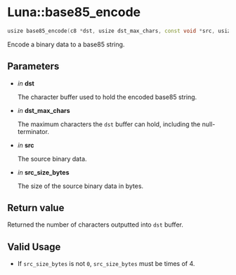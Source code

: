 # Luna::base85_encode

```c++
usize base85_encode(c8 *dst, usize dst_max_chars, const void *src, usize src_size_bytes)
```

Encode a binary data to a base85 string. 



## Parameters
* *in* **dst**

    The character buffer used to hold the encoded base85 string. 

* *in* **dst_max_chars**

    The maximum characters the `dst` buffer can hold, including the null-terminator. 

* *in* **src**

    The source binary data. 

* *in* **src_size_bytes**

    The size of the source binary data in bytes. 

## Return value
Returned the number of characters outputted into `dst` buffer. 

## Valid Usage
* If `src_size_bytes` is not `0`, `src_size_bytes` must be times of 4. 

